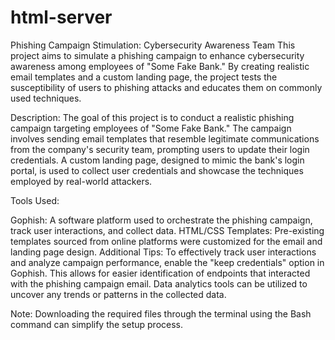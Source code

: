 # html-server
Phishing Campaign Stimulation: Cybersecurity Awareness Team
This project aims to simulate a phishing campaign to enhance cybersecurity awareness among employees of "Some Fake Bank." 
By creating realistic email templates and a custom landing page, the project tests the susceptibility of users to phishing attacks and educates them on commonly used techniques.

Description:
The goal of this project is to conduct a realistic phishing campaign targeting employees of "Some Fake Bank." 
The campaign involves sending email templates that resemble legitimate communications from the company's security team, prompting users to update their login credentials. 
A custom landing page, designed to mimic the bank's login portal, is used to collect user credentials and showcase the techniques employed by real-world attackers.

Tools Used:

Gophish: A software platform used to orchestrate the phishing campaign, track user interactions, and collect data.
HTML/CSS Templates: Pre-existing templates sourced from online platforms were customized for the email and landing page design.
Additional Tips:
To effectively track user interactions and analyze campaign performance, enable the "keep credentials" option in Gophish. 
This allows for easier identification of endpoints that interacted with the phishing campaign email. 
Data analytics tools can be utilized to uncover any trends or patterns in the collected data.

Note:
Downloading the required files through the terminal using the Bash command can simplify the setup process.
